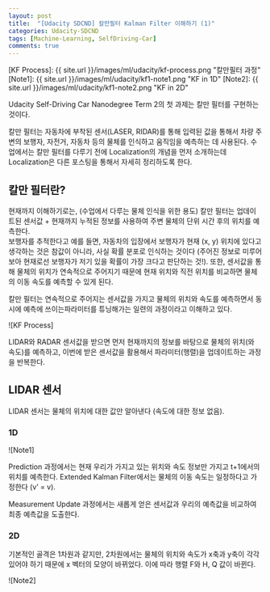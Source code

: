 ```yaml
---
layout: post
title:  "[Udacity SDCND] 칼만필터 Kalman Filter 이해하기 (1)"
categories: Udacity-SDCND
tags: [Machine-Learning, SelfDriving-Car]
comments: true
---
```


[//]: # (Image References)

[KF Process]: {{ site.url }}/images/ml/udacity/kf-process.png "칼만필터 과정"
[Note1]: {{ site.url }}/images/ml/udacity/kf1-note1.png "KF in 1D"
[Note2]: {{ site.url }}/images/ml/udacity/kf1-note2.png "KF in 2D"

Udacity Self-Driving Car Nanodegree Term 2의 첫 과제는 칼만 필터를 구현하는 것이다. 

칼만 필터는 자동차에 부착된 센서(LASER, RIDAR)를 통해 입력된 값을 통해서 차량 주변의 보행자, 자전거, 자동차 등의 물체를 인식하고 움직임을 예측하는 데 사용된다. 수업에서는 칼만 필터를 다루기 전에 Localization의 개념을 먼저 소개하는데 Localization은 다른 포스팅을 통해서 자세히 정리하도록 한다.  

## 칼만 필터란?

현재까지 이해하기로는, (수업에서 다루는 물체 인식을 위한 용도) 칼만 필터는 업데이트된 센서값 + 현재까지 누적된 정보를 사용하여 주변 물체의 단위 시간 후의 위치를 예측한다.  
보행자를 추적한다고 예를 들면, 자동차의 입장에서 보행자가 현재 (x, y) 위치에 있다고 생각하는 것은 참값이 아니라, 사실 확률 분포로 인식하는 것이다 (주어진 정보로 미루어보아 현재로선 보행자가 저기 있을 확률이 가장 크다고 판단하는 것!). 또한, 센서값을 통해 물체의 위치가 연속적으로 주어지기 때문에 현재 위치와 직전 위치를 비교하면 물체의 이동 속도를 예측할 수 있게 된다.  

칼만 필터는 연속적으로 주어지는 센서값을 가지고 물체의 위치와 속도를 예측하면서 동시에 예측에 쓰이는파라미터를 튜닝해가는 일련의 과정이라고 이해하고 있다.  

![KF Process]  

LIDAR와  RADAR 센서값을 받으면 먼저 현재까지의 정보를 바탕으로 물체의 위치(와 속도)를 예측하고, 이번에 받은 센서값을 활용해서 파라미터(행렬)을 업데이트하는 과정을 반복한다. 

## LIDAR 센서
LIDAR 센서는 물체의 위치에 대한 값만 알아낸다 (속도에 대한 정보 없음).  

### 1D

![Note1]  

Prediction 과정에서는 현재 우리가 가지고 있는 위치와 속도 정보만 가지고 t+1에서의 위치를 예측한다. Extended Kalman Filter에서는 물체의 이동 속도는 일정하다고 가정한다 (v’ = v).  

Measurement Update 과정에서는 새롭게 얻은 센서값과 우리의 예측값을 비교하여 최종 예측값을 도출한다.  

### 2D

기본적인 골격은 1차원과 같지만, 2차원에서는 물체의 위치와 속도가 x축과 y축이 각각 있어야 하기 때문에 x 벡터의 모양이 바뀌었다. 이에 따라 행렬 F와 H, Q 값이 바뀐다.  

![Note2]  
